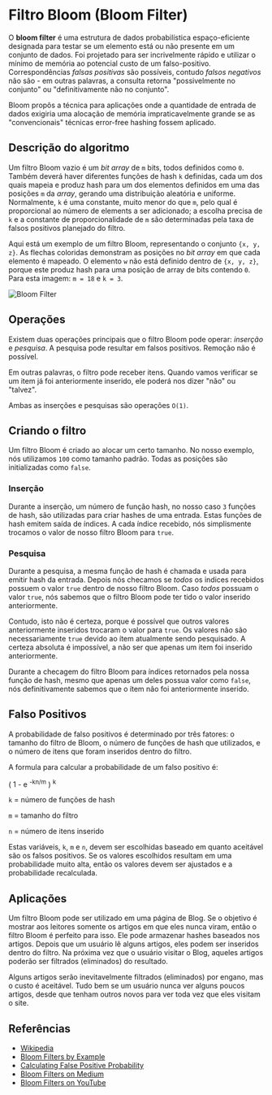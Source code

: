 # Filtro Bloom (Bloom Filter)

O **bloom filter** é uma estrutura de dados probabilística
espaço-eficiente designada para testar se um elemento está
ou não presente em um conjunto de dados. Foi projetado para ser
incrivelmente rápido e utilizar o mínimo de memória ao 
potencial custo de um falso-positivo. Correspondências 
_falsas positivas_ são possíveis, contudo _falsos negativos_ 
não são - em outras palavras, a consulta retorna 
"possivelmente no conjunto" ou "definitivamente não no conjunto".

Bloom propôs a técnica para aplicações onde a quantidade 
de entrada de dados exigiria uma alocação de memória
impraticavelmente grande se as "convencionais" técnicas
error-free hashing fossem aplicado.

## Descrição do algoritmo

Um filtro Bloom vazio é um _bit array_ de `m` bits, todos
definidos como `0`. Também deverá haver diferentes funções
de hash `k` definidas, cada um dos quais mapeia e produz hash
para um dos elementos definidos em uma das posições `m` da
 _array_, gerando uma distribuição aleatória e uniforme.
Normalmente, `k` é uma constante, muito menor do que `m`,
pelo qual é proporcional ao número de elements a ser adicionado;
a escolha precisa de `k` e a constante de proporcionalidade de `m`
são determinadas pela taxa de falsos positivos planejado do filtro.

Aqui está um exemplo de um filtro Bloom, representando o
conjunto `{x, y, z}`. As flechas coloridas demonstram as
posições no _bit array_ em que cada elemento é mapeado.
O elemento `w` não está definido dentro de `{x, y, z}`,
porque este produz hash para uma posição de array de bits
contendo `0`. Para esta imagem: `m = 18` e `k = 3`.

![Bloom Filter](https://upload.wikimedia.org/wikipedia/commons/a/ac/Bloom_filter.svg)

## Operações

Existem duas operações principais que o filtro Bloom pode operar:
_inserção_ e _pesquisa_. A pesquisa pode resultar em falsos
positivos. Remoção não é possível.

Em outras palavras, o filtro pode receber itens. Quando
vamos verificar se um item já foi anteriormente
inserido, ele poderá nos dizer "não" ou "talvez".

Ambas as inserções e pesquisas são operações `O(1)`.

## Criando o filtro

Um filtro Bloom é criado ao alocar um certo tamanho.
No nosso exemplo, nós utilizamos `100` como tamanho padrão.
Todas as posições são initializadas como `false`.

### Inserção

Durante a inserção, um número de função hash, no nosso caso `3`
funções de hash, são utilizadas para criar hashes de uma entrada.
Estas funções de hash emitem saída de índices. A cada índice
recebido, nós simplismente trocamos o valor de nosso filtro
Bloom para `true`.

### Pesquisa

Durante a pesquisa, a mesma função de hash é chamada
e usada para emitir hash da entrada. Depois nós checamos
se _todos_ os indices recebidos possuem o valor `true`
dentro de nosso filtro Bloom. Caso _todos_ possuam o valor
`true`, nós sabemos que o filtro Bloom pode ter tido
o valor inserido anteriormente.

Contudo, isto não é certeza, porque é possível que outros
valores anteriormente inseridos trocaram o valor para `true`.
Os valores não são necessariamente `true` devido ao ítem
atualmente sendo pesquisado. A certeza absoluta é impossível,
a não ser que apenas um item foi inserido anteriormente.

Durante a checagem do filtro Bloom para índices retornados
pela nossa função de hash, mesmo que apenas um deles possua
valor como `false`, nós definitivamente sabemos que o ítem
não foi anteriormente inserido.

## Falso Positivos

A probabilidade de falso positivos é determinado por
três fatores: o tamanho do filtro de Bloom, o número de 
funções de hash que utilizados, e o número de itens que
foram inseridos dentro do filtro.

A formula para calcular a probabilidade de um falso positivo é:

( 1 - e <sup>-kn/m</sup> ) <sup>k</sup>

`k` = número de funções de hash

`m` = tamanho do filtro

`n` = número de itens inserido

Estas variáveis, `k`, `m` e `n`, devem ser escolhidas baseado
em quanto aceitável são os falsos positivos. Se os valores
escolhidos resultam em uma probabilidade muito alta, então
os valores devem ser ajustados e a probabilidade recalculada.

## Aplicações

Um filtro Bloom pode ser utilizado em uma página de Blog.
Se o objetivo é mostrar aos leitores somente os artigos
em que eles nunca viram, então o filtro Bloom é perfeito 
para isso. Ele pode armazenar hashes baseados nos artigos.
Depois que um usuário lê alguns artigos, eles podem ser
inseridos dentro do filtro. Na próxima vez que o usuário
visitar o Blog, aqueles artigos poderão ser filtrados (eliminados) 
do resultado.

Alguns artigos serão inevitavelmente filtrados (eliminados) 
por engano, mas o custo é aceitável. Tudo bem se um usuário nunca
ver alguns poucos artigos, desde que tenham outros novos
para ver toda vez que eles visitam o site. 


## Referências

- [Wikipedia](https://en.wikipedia.org/wiki/Bloom_filter)
- [Bloom Filters by Example](http://llimllib.github.io/bloomfilter-tutorial/)
- [Calculating False Positive Probability](https://hur.st/bloomfilter/?n=4&p=&m=18&k=3)
- [Bloom Filters on Medium](https://blog.medium.com/what-are-bloom-filters-1ec2a50c68ff)
- [Bloom Filters on YouTube](https://www.youtube.com/watch?v=bEmBh1HtYrw)
